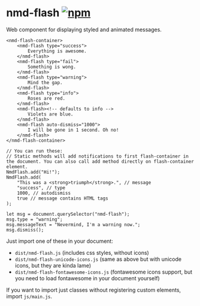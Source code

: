 # nmd-flash [![npm](https://img.shields.io/npm/v/nmd-flash?style=for-the-badge)](https://www.npmjs.com/package/nmd-flash)

Web component for displaying styled and animated messages.

```
<nmd-flash-container>
	<nmd-flash type="success">
		Everything is awesome.
	</nmd-flash>
	<nmd-flash type="fail">
		Something is wong.
	</nmd-flash>
	<nmd-flash type="warning">
		Mind the gap.
	</nmd-flash>
	<nmd-flash type="info">
		Roses are red.
	</nmd-flash>
	<nmd-flash><!-- defaults to info -->
		Violets are blue.
	</nmd-flash>
	<nmd-flash auto-dismiss="1000">
		I will be gone in 1 second. Oh no!
	</nmd-flash>
</nmd-flash-container>
```

```
// You can run these:
// Static methods will add notifications to first flash-container in the document. You can also call add method directly on flash-container element.
NmdFlash.add("Hi!");
NmdFlash.add(
	"This was a <strong>triumph</strong>.", // message
	"success", // type
	1000, // autodismiss
	true // message contains HTML tags
);

let msg = document.querySelector("nmd-flash");
msg.type = "warning";
msg.messageText = "Nevermind, I'm a warning now.";
msg.dismiss();
```

Just import one of these in your document:

 * `dist/nmd-flash.js` (includes css styles, without icons)
 * `dist/nmd-flash-unicode-icons.js` (same as above but with unicode icons, but they are kinda lame)
 * `dist/nmd-flash-fontawesome-icons.js` (fontawesome icons support, but you need to load fontawesome in your document yourself)

 If you want to import just classes without registering custom elements, import `js/main.js`.
